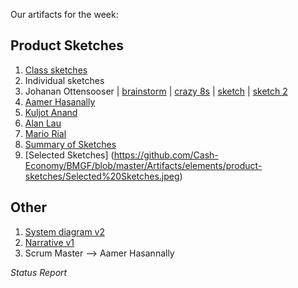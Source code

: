 Our artifacts for the week:

## Product Sketches

1. [Class sketches](https://github.com/Cash-Economy/BMGF/tree/master/Artifacts/elements/product-sketches/in-class)
1. Individual sketches
  1. Johanan Ottensooser | [brainstorm](https://github.com/Cash-Economy/BMGF/blob/master/Artifacts/elements/product-sketches/individual/JCO%20brainstorm%20(indiv).jpg) | [crazy 8s](https://github.com/Cash-Economy/BMGF/blob/master/Artifacts/elements/product-sketches/individual/JCO%20crazy%208s%20(indiv).jpg) | [sketch](https://github.com/Cash-Economy/BMGF/blob/master/Artifacts/elements/product-sketches/individual/JCO%20sketch%20(indiv).jpg) | [sketch 2](https://github.com/Cash-Economy/BMGF/blob/master/Artifacts/elements/product-sketches/individual/JCO%20Sketch%20(indiv)%20(2).jpg)
  2. [Aamer Hasanally](https://github.com/Cash-Economy/BMGF/blob/master/Artifacts/elements/product-sketches/individual/AH%20sketch%20(indiv).jpg)
  3. [Kuljot Anand](https://github.com/Cash-Economy/BMGF/blob/master/Artifacts/elements/product-sketches/individual/KJ%20sketches.JPG)
  4. [Alan Lau](https://github.com/Cash-Economy/BMGF/blob/master/Artifacts/elements/product-sketches/individual/AL%20sketch%20(indiv)%20-%2009-09-2016.JPG)
  5. [Mario Rial](https://github.com/Cash-Economy/BMGF/blob/master/Artifacts/elements/product-sketches/individual/MR%20sketch%20(indiv).jpeg)
2. [Summary of Sketches](https://github.com/Cash-Economy/BMGF/blob/master/Artifacts/elements/product-sketches/Summary%20of%20sketches.md)
3. [Selected Sketches] (https://github.com/Cash-Economy/BMGF/blob/master/Artifacts/elements/product-sketches/Selected%20Sketches.jpeg)

## Other

1. [System diagram v2](https://github.com/Cash-Economy/BMGF/blob/master/Artifacts/elements/system-diagrams/Version%202.jpg)
2. [Narrative v1](https://github.com/Cash-Economy/BMGF/blob/master/Artifacts/elements/Narrative.md)
4. Scrum Master --> Aamer Hasannally

*Status Report*

